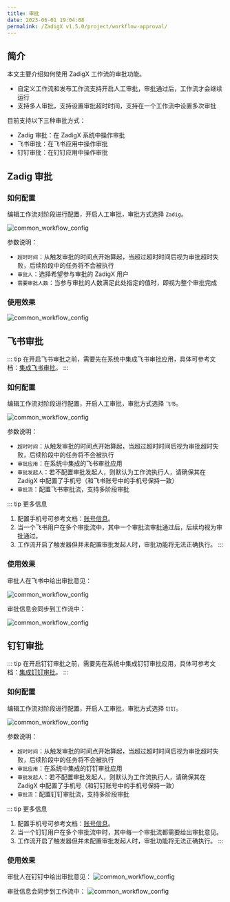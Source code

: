 ```yaml
---
title: 审批
date: 2023-06-01 19:04:08
permalink: /ZadigX v1.5.0/project/workflow-approval/
---
```


## 简介

本文主要介绍如何使用 ZadigX 工作流的审批功能。

- 自定义工作流和发布工作流支持开启人工审批，审批通过后，工作流才会继续运行
- 支持多人审批，支持设置审批超时时间，支持在一个工作流中设置多次审批

目前支持以下三种审批方式：

- Zadig 审批：在 ZadigX 系统中操作审批
- 飞书审批：在飞书应用中操作审批
- 钉钉审批：在钉钉应用中操作审批

## Zadig 审批

### 如何配置

编辑工作流对阶段进行配置，开启人工审批，审批方式选择 `Zadig`。

![common_workflow_config](../_images/common_workflow_config_4.png)

参数说明：
- `超时时间`：从触发审批的时间点开始算起，当超过超时时间后视为审批超时失败，后续阶段中的任务将不会被执行
- `审批人`：选择希望参与审批的 ZadigX 用户
- `需要审批人数`：当参与审批的人数满足此处指定的值时，即视为整个审批完成

### 使用效果

![common_workflow_config](../_images/zadig_approval_result.png)

## 飞书审批

::: tip
在开启飞书审批之前，需要先在系统中集成飞书审批应用，具体可参考文档：[集成飞书审批](/ZadigX%20v1.5.0/settings/approval/#飞书)。
:::

### 如何配置

编辑工作流对阶段进行配置，开启人工审批，审批方式选择 `飞书`。

![common_workflow_config](../_images/config_lark_approval_1.png)

参数说明：
- `超时时间`：从触发审批的时间点开始算起，当超过超时时间后视为审批超时失败，后续阶段中的任务将不会被执行
- `审批应用`：在系统中集成的飞书审批应用
- `审批发起人`：若不配置审批发起人，则默认为工作流执行人，请确保其在 ZadigX 中配置了手机号（和飞书账号中的手机号保持一致）
- `审批流`：配置飞书审批流，支持多阶段审批

::: tip 更多信息

1. 配置手机号可参考文档：[账号信息](/ZadigX%20v1.5.0/preferences/#账号设置)。
2. 当一个飞书用户在多个审批流中，其中一个审批流审批通过后，后续均视为审批通过。
3. 工作流开启了触发器但并未配置审批发起人时，审批功能将无法正确执行。
:::

### 使用效果

审批人在飞书中给出审批意见：

![common_workflow_config](../_images/lark_approval_effect.png) 

审批信息会同步到工作流中：

![common_workflow_config](../_images/lark_approval_effect_1.png)

## 钉钉审批

::: tip
在开启钉钉审批之前，需要先在系统中集成钉钉审批应用，具体可参考文档：[集成钉钉审批](/ZadigX%20v1.5.0/settings/approval/#钉钉)。
:::

### 如何配置

编辑工作流对阶段进行配置，开启人工审批，审批方式选择 `钉钉`。

![common_workflow_config](../_images/dingtalk_approval_config.png)

参数说明：
- `超时时间`：从触发审批的时间点开始算起，当超过超时时间后视为审批超时失败，后续阶段中的任务将不会被执行
- `审批应用`：在系统中集成的钉钉审批应用
- `审批发起人`：若不配置审批发起人，则默认为工作流执行人，请确保其在 ZadigX 中配置了手机号（和钉钉账号中的手机号保持一致）
- `审批流`：配置钉钉审批流，支持多阶段审批

::: tip 更多信息

1. 配置手机号可参考文档：[账号信息](/ZadigX%20v1.5.0/preferences/#账号设置)。
2. 当一个钉钉用户在多个审批流中时，其中每一个审批流都需要给出审批意见。
3. 工作流开启了触发器但并未配置审批发起人时，审批功能将无法正确执行。
:::

### 使用效果

审批人在钉钉中给出审批意见：
![common_workflow_config](../_images/dingtalk_approval_effect.png)

审批信息会同步到工作流中：
![common_workflow_config](../_images/dingtalk_approval_effect_1.png)

